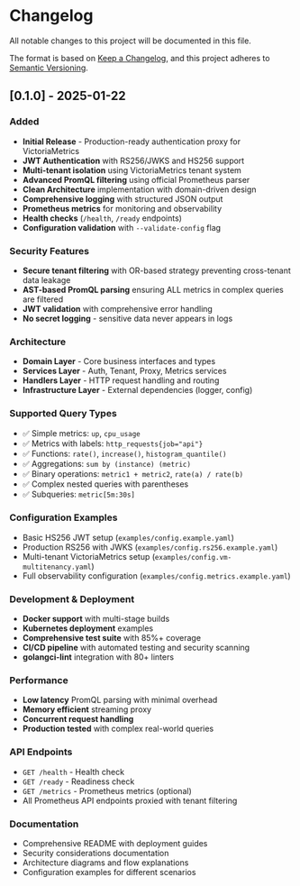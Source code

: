 # Changelog

All notable changes to this project will be documented in this file.

The format is based on [Keep a Changelog](https://keepachangelog.com/en/1.0.0/),
and this project adheres to [Semantic Versioning](https://semver.org/spec/v2.0.0.html).

## [0.1.0] - 2025-01-22

### Added
- **Initial Release** - Production-ready authentication proxy for VictoriaMetrics
- **JWT Authentication** with RS256/JWKS and HS256 support
- **Multi-tenant isolation** using VictoriaMetrics tenant system
- **Advanced PromQL filtering** using official Prometheus parser
- **Clean Architecture** implementation with domain-driven design
- **Comprehensive logging** with structured JSON output
- **Prometheus metrics** for monitoring and observability
- **Health checks** (`/health`, `/ready` endpoints)
- **Configuration validation** with `--validate-config` flag

### Security Features
- **Secure tenant filtering** with OR-based strategy preventing cross-tenant data leakage
- **AST-based PromQL parsing** ensuring ALL metrics in complex queries are filtered
- **JWT validation** with comprehensive error handling
- **No secret logging** - sensitive data never appears in logs

### Architecture
- **Domain Layer** - Core business interfaces and types
- **Services Layer** - Auth, Tenant, Proxy, Metrics services
- **Handlers Layer** - HTTP request handling and routing
- **Infrastructure Layer** - External dependencies (logger, config)

### Supported Query Types
- ✅ Simple metrics: `up`, `cpu_usage`
- ✅ Metrics with labels: `http_requests{job="api"}`
- ✅ Functions: `rate()`, `increase()`, `histogram_quantile()`
- ✅ Aggregations: `sum by (instance) (metric)`
- ✅ Binary operations: `metric1 + metric2`, `rate(a) / rate(b)`
- ✅ Complex nested queries with parentheses
- ✅ Subqueries: `metric[5m:30s]`

### Configuration Examples
- Basic HS256 JWT setup (`examples/config.example.yaml`)
- Production RS256 with JWKS (`examples/config.rs256.example.yaml`)
- Multi-tenant VictoriaMetrics setup (`examples/config.vm-multitenancy.yaml`)
- Full observability configuration (`examples/config.metrics.example.yaml`)

### Development & Deployment
- **Docker support** with multi-stage builds
- **Kubernetes deployment** examples
- **Comprehensive test suite** with 85%+ coverage
- **CI/CD pipeline** with automated testing and security scanning
- **golangci-lint** integration with 80+ linters

### Performance
- **Low latency** PromQL parsing with minimal overhead
- **Memory efficient** streaming proxy
- **Concurrent request handling**
- **Production tested** with complex real-world queries

### API Endpoints
- `GET /health` - Health check
- `GET /ready` - Readiness check
- `GET /metrics` - Prometheus metrics (optional)
- All Prometheus API endpoints proxied with tenant filtering

### Documentation
- Comprehensive README with deployment guides
- Security considerations documentation
- Architecture diagrams and flow explanations
- Configuration examples for different scenarios